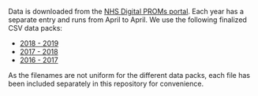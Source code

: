 Data is downloaded from the [NHS Digital PROMs portal](https://digital.nhs.uk/data-and-information/data-tools-and-services/data-services/patient-reported-outcome-measures-proms). Each year has a separate entry and runs from April to April. We use the following finalized CSV data packs:
- [2018 - 2019](https://files.digital.nhs.uk/52/A8FF7F/PROMs%20CSV%20Data%20Pack%20Finalised%202018-19.zip)
- [2017 - 2018](https://files.digital.nhs.uk/70/5176AA/CSV%20Data%20Pack%20Final%201718.zip)
- [2016 - 2017](https://files.digital.nhs.uk/6C/A1D581/CSV%20Data%20Pack%202016-17%20Finalised.zip)

As the filenames are not uniform for the different data packs, each file has been included separately in this repository for convenience.

